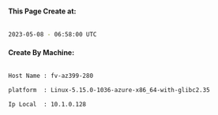 
   
#### This Page Create at:

```bash

2023-05-08 - 06:58:00 UTC

```

#### Create By Machine:

```bash

Host Name : fv-az399-280

platform  : Linux-5.15.0-1036-azure-x86_64-with-glibc2.35

Ip Local  : 10.1.0.128

```

